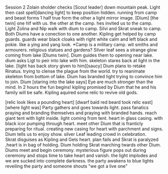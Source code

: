 Session 2 Zolain sholder checks [Scout leader] down mountain peak. Light then cast spell[dancing light] to keep position hidden. running from camp and beast forms 1 half true form the other a light mirror image. [Dium] [the twin] one hlf with us. the other at the camp. hes invited us to the camp. Light Zolina and Nip walk with dium to camp. Silvi and Skrat sneak to camp. Both Diums have a conection to one another. Kipling get helped by camp guards. guards wear black cloaks with right white calm and left black and pokie. like a ying and yang look. *Camp is a military camp. wit smiths and armourers. religious statues and gardens? Silver leaf sees a strange glow coming from lake [Diums twin]. Dium guides them to opening near lake. dium asks Ligt to peir into lake with him. skeleton stares back at light in the lake. [light has back story given to him][saucy] Dium plans to retake Rinatus. trying to clense the plague from the world. try to reanimate skeleton from bottom of lake. Dium has branded light trying to convince him to join. Dium [staring into the lake says] Eye are much stronger than the mind. In 2 hours the fun begins! kipling promised by Dium that he and his family will be safe. Kipling aquired some relic to revive old gods.

[relic look likes a pounding heart] [dwarf bald red beard took relic east][where light was] Party gathers and goes towards light. pass fanatics praying and branding themselves and praying with branded hands. reach giant tent with light inside. light coming from tent. heart in glass casing. with black icor pumping through heart. meet other Dium that is franticly preparing for ritual. creating new casing for heart with parchment and signs. Dium tells us to enjoy show. silver Leaf leading crowd in celebration.  
Skrat disguises as Kipling and Gets heart. plan fails and Skrat is paralyzed ,heart is in bag of holding. Dium holding Skrat marching twards other Dium. Diums meet and begin ceremony. mysterious figure pops out during ceremony and stops time to take heart and vanish. the light implodes and we are sucked into complete darkness. the party awakens to blue lights reveiling the party and someone shouts "we got a live one"